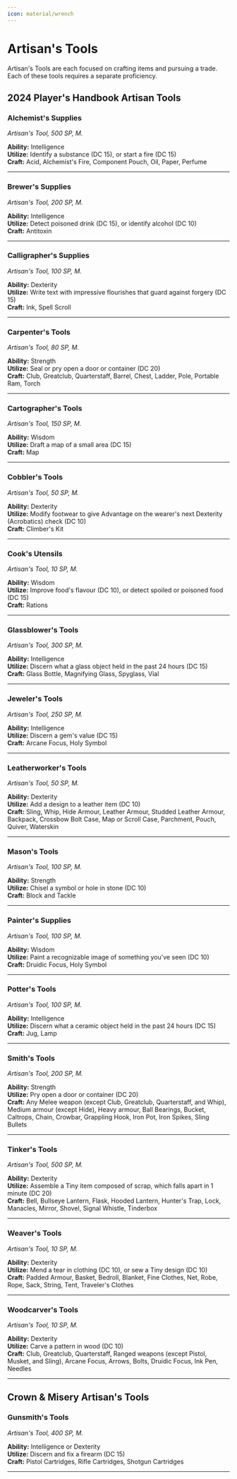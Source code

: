 ```yaml
---
icon: material/wrench
---
```


# Artisan's Tools

Artisan's Tools are each focused on crafting items and pursuing a trade. Each of these tools requires a separate proficiency.

## 2024 Player's Handbook Artisan Tools

### Alchemist's Supplies

*Artisan's Tool, 500 SP, M.*  

**Ability:** Intelligence  
**Utilize:** Identify a substance (DC 15), or start a fire (DC 15)  
**Craft:** Acid, Alchemist's Fire, Component Pouch, Oil, Paper, Perfume  

---

### Brewer's Supplies

*Artisan's Tool, 200 SP, M.*  

**Ability:** Intelligence  
**Utilize:** Detect poisoned drink (DC 15), or identify alcohol (DC 10)  
**Craft:** Antitoxin  

---

### Calligrapher's Supplies

*Artisan's Tool, 100 SP, M.*  

**Ability:** Dexterity  
**Utilize:** Write text with impressive flourishes that guard against forgery (DC 15)  
**Craft:** Ink, Spell Scroll  

---

### Carpenter's Tools

*Artisan's Tool, 80 SP, M.*  

**Ability:** Strength  
**Utilize:** Seal or pry open a door or container (DC 20)  
**Craft:** Club, Greatclub, Quarterstaff, Barrel, Chest, Ladder, Pole, Portable Ram, Torch  

---

### Cartographer's Tools

*Artisan's Tool, 150 SP, M.*  

**Ability:** Wisdom  
**Utilize:** Draft a map of a small area (DC 15)  
**Craft:** Map  

---

### Cobbler's Tools

*Artisan's Tool, 50 SP, M.*  

**Ability:** Dexterity  
**Utilize:** Modify footwear to give Advantage on the wearer's next Dexterity (Acrobatics) check (DC 10)  
**Craft:** Climber's Kit  

---

### Cook's Utensils

*Artisan's Tool, 10 SP, M.*  

**Ability:** Wisdom  
**Utilize:** Improve food's flavour (DC 10), or detect spoiled or poisoned food (DC 15)  
**Craft:** Rations  

---

### Glassblower's Tools

*Artisan's Tool, 300 SP, M.*  

**Ability:** Intelligence  
**Utilize:** Discern what a glass object held in the past 24 hours (DC 15)  
**Craft:** Glass Bottle, Magnifying Glass, Spyglass, Vial  

---

### Jeweler's Tools

*Artisan's Tool, 250 SP, M.*  

**Ability:** Intelligence  
**Utilize:** Discern a gem's value (DC 15)  
**Craft:** Arcane Focus, Holy Symbol  

---

### Leatherworker's Tools

*Artisan's Tool, 50 SP, M.*  

**Ability:** Dexterity  
**Utilize:** Add a design to a leather item (DC 10)  
**Craft:** Sling, Whip, Hide Armour, Leather Armour, Studded Leather Armour, Backpack, Crossbow Bolt Case, Map or Scroll Case, Parchment, Pouch, Quiver, Waterskin  

---

### Mason's Tools

*Artisan's Tool, 100 SP, M.*  

**Ability:** Strength  
**Utilize:** Chisel a symbol or hole in stone (DC 10)  
**Craft:** Block and Tackle  

---

### Painter's Supplies

*Artisan's Tool, 100 SP, M.*  

**Ability:** Wisdom  
**Utilize:** Paint a recognizable image of something you've seen (DC 10)  
**Craft:** Druidic Focus, Holy Symbol  

---

### Potter's Tools

*Artisan's Tool, 100 SP, M.*  

**Ability:** Intelligence  
**Utilize:** Discern what a ceramic object held in the past 24 hours (DC 15)  
**Craft:** Jug, Lamp  

---

### Smith's Tools

*Artisan's Tool, 200 SP, M.*  

**Ability:** Strength  
**Utilize:** Pry open a door or container (DC 20)  
**Craft:** Any Melee weapon (except Club, Greatclub, Quarterstaff, and Whip), Medium armour (except Hide), Heavy armour, Ball Bearings, Bucket, Caltrops, Chain, Crowbar, Grappling Hook, Iron Pot, Iron Spikes, Sling Bullets  

---

### Tinker's Tools

*Artisan's Tool, 500 SP, M.*  

**Ability:** Dexterity  
**Utilize:** Assemble a Tiny item composed of scrap, which falls apart in 1 minute (DC 20)  
**Craft:** Bell, Bullseye Lantern, Flask, Hooded Lantern, Hunter's Trap, Lock, Manacles, Mirror, Shovel, Signal Whistle, Tinderbox  

---

### Weaver's Tools

*Artisan's Tool, 10 SP, M.*  

**Ability:** Dexterity  
**Utilize:** Mend a tear in clothing (DC 10), or sew a Tiny design (DC 10)  
**Craft:** Padded Armour, Basket, Bedroll, Blanket, Fine Clothes, Net, Robe, Rope, Sack, String, Tent, Traveler's Clothes  

---

### Woodcarver's Tools

*Artisan's Tool, 10 SP, M.*  

**Ability:** Dexterity  
**Utilize:** Carve a pattern in wood (DC 10)  
**Craft:** Club, Greatclub, Quarterstaff, Ranged weapons (except Pistol, Musket, and Sling), Arcane Focus, Arrows, Bolts, Druidic Focus, Ink Pen, Needles  

---

## Crown & Misery Artisan's Tools

### Gunsmith's Tools

*Artisan's Tool, 400 SP, M.*  

**Ability:** Intelligence or Dexterity  
**Utilize:** Discern and fix a firearm (DC 15)  
**Craft:** Pistol Cartridges, Rifle Cartridges, Shotgun Cartridges  

---